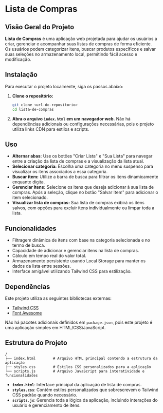 # Lista de Compras

## Visão Geral do Projeto
**Lista de Compras** é uma aplicação web projetada para ajudar os usuários a criar, gerenciar e acompanhar suas listas de compras de forma eficiente. Os usuários podem categorizar itens, buscar produtos específicos e salvar suas seleções no armazenamento local, permitindo fácil acesso e modificação.

## Instalação
Para executar o projeto localmente, siga os passos abaixo:

1. **Clone o repositório:**
   ```bash
   git clone <url-do-repositorio>
   cd lista-de-compras
   ```

2. **Abra o arquivo `index.html` em um navegador web.**
   Não há dependências adicionais ou configurações necessárias, pois o projeto utiliza links CDN para estilos e scripts.

## Uso
- **Alternar abas:** Use os botões "Criar Lista" e "Sua Lista" para navegar entre a criação da lista de compras e a visualização da lista atual.
- **Selecionar categoria:** Escolha uma categoria no menu suspenso para visualizar os itens associados a essa categoria.
- **Buscar item:** Utilize a barra de busca para filtrar os itens dinamicamente enquanto digita.
- **Gerenciar itens:** Selecione os itens que deseja adicionar à sua lista de compras. Após a seleção, clique no botão "Salvar Item" para adicionar o item selecionado.
- **Visualizar lista de compras:** Sua lista de compras exibirá os itens salvos, com opções para excluir itens individualmente ou limpar toda a lista.

## Funcionalidades
- Filtragem dinâmica de itens com base na categoria selecionada e no termo de busca.
- Capacidade de adicionar e gerenciar itens na lista de compras.
- Cálculo em tempo real do valor total.
- Armazenamento persistente usando Local Storage para manter os dados da lista entre sessões.
- Interface amigável utilizando Tailwind CSS para estilização.

## Dependências
Este projeto utiliza as seguintes bibliotecas externas:
- [Tailwind CSS](https://tailwindcss.com/)
- [Font Awesome](https://fontawesome.com/)

Não há pacotes adicionais definidos em `package.json`, pois este projeto é uma aplicação simples em HTML/CSS/JavaScript.

## Estrutura do Projeto
```
/
├── index.html        # Arquivo HTML principal contendo a estrutura da aplicação
├── styles.css        # Estilos CSS personalizados para a aplicação
└── scripts.js        # Arquivo JavaScript para interatividade e funcionalidades
```

- **`index.html`**: Interface principal da aplicação de lista de compras.
- **`styles.css`**: Contém estilos personalizados que sobrescrevem o Tailwind CSS padrão quando necessário.
- **`scripts.js`**: Gerencia toda a lógica da aplicação, incluindo interações do usuário e gerenciamento de itens.
